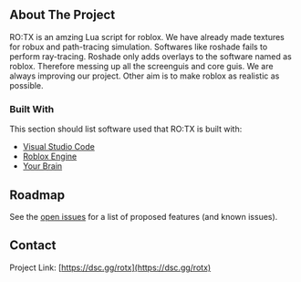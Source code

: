 



<!-- ABOUT THE PROJECT -->
## About The Project


RO:TX is an amzing Lua script for roblox. We have already made textures for robux and path-tracing simulation. 
Softwares like roshade fails to perform ray-tracing. Roshade only adds overlays to the software named as roblox. Therefore messing up all the screenguis and core guis. 
We are always improving our project. Other aim is to make roblox as realistic as possible.



### Built With

This section should list software used that RO:TX is built with:
* [Visual Studio Code](https://code.visualstudio.com/)
* [Roblox Engine](https://roblox.com)
* [Your Brain](https://brain.com)



<!-- ROADMAP -->
## Roadmap

See the [open issues](https://github.com/Fadify/RO:TX/issues) for a list of proposed features (and known issues).


<!-- CONTACT -->
## Contact

Project Link: [https://dsc.gg/rotx](https://dsc.gg/rotx)



